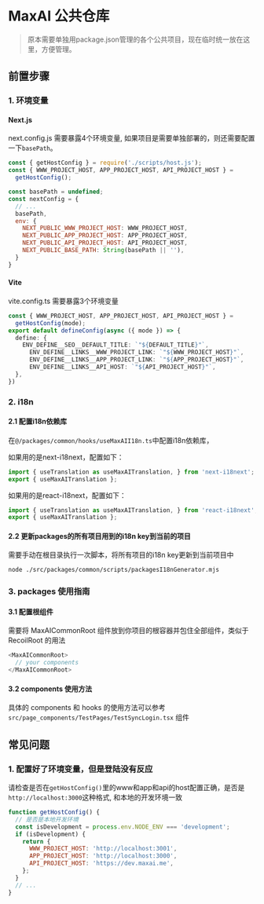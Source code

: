 # MaxAI 公共仓库

> 原本需要单独用package.json管理的各个公共项目，现在临时统一放在这里，方便管理。

## 前置步骤


### 1. 环境变量

#### Next.js

next.config.js 需要暴露4个环境变量, 如果项目是需要单独部署的，则还需要配置一下`basePath`。
```javascript
const { getHostConfig } = require('./scripts/host.js');
const { WWW_PROJECT_HOST, APP_PROJECT_HOST, API_PROJECT_HOST } =
  getHostConfig();

const basePath = undefined;
const nextConfig = {
  // ...
  basePath,
  env: {
    NEXT_PUBLIC_WWW_PROJECT_HOST: WWW_PROJECT_HOST,
    NEXT_PUBLIC_APP_PROJECT_HOST: APP_PROJECT_HOST,
    NEXT_PUBLIC_API_PROJECT_HOST: API_PROJECT_HOST,
    NEXT_PUBLIC_BASE_PATH: String(basePath || ''),
  }
}
```

#### Vite

vite.config.ts 需要暴露3个环境变量

```typescript
const { WWW_PROJECT_HOST, APP_PROJECT_HOST, API_PROJECT_HOST } =
  getHostConfig(mode);
export default defineConfig(async ({ mode }) => {
  define: {
    ENV_DEFINE__SEO__DEFAULT_TITLE: `"${DEFAULT_TITLE}"`,
      ENV_DEFINE__LINKS__WWW_PROJECT_LINK: `"${WWW_PROJECT_HOST}"`,
      ENV_DEFINE__LINKS__APP_PROJECT_LINK: `"${APP_PROJECT_HOST}"`,
      ENV_DEFINE__LINKS__API_HOST: `"${API_PROJECT_HOST}"`,
  },
})
```

### 2. i18n

#### 2.1 配置i18n依赖库

在`@/packages/common/hooks/useMaxAII18n.ts`中配置i18n依赖库，

如果用的是next-i18next，配置如下：

```typescript
import { useTranslation as useMaxAITranslation, } from 'next-i18next';
export { useMaxAITranslation };
```

如果用的是react-i18next，配置如下：

```typescript
import { useTranslation as useMaxAITranslation, } from 'react-i18next';
export { useMaxAITranslation };
```


#### 2.2 更新packages的所有项目用到的i18n key到当前的项目

需要手动在根目录执行一次脚本，将所有项目的i18n key更新到当前项目中

```bash
node ./src/packages/common/scripts/packagesI18nGenerator.mjs
```

### 3. packages 使用指南

#### 3.1 配置根组件

需要将 MaxAICommonRoot 组件放到你项目的根容器并包住全部组件，类似于 RecoilRoot 的用法
```typescript
<MaxAICommonRoot>
  // your components
</MaxAICommonRoot>
```

#### 3.2 components 使用方法
具体的 components 和 hooks 的使用方法可以参考 ```src/page_components/TestPages/TestSyncLogin.tsx``` 组件


## 常见问题

### 1. 配置好了环境变量，但是登陆没有反应

请检查是否在`getHostConfig()`里的www和app和api的host配置正确，是否是`http://localhost:3000`这种格式, 和本地的开发环境一致

```javascript
function getHostConfig() {
  // 是否是本地开发环境
  const isDevelopment = process.env.NODE_ENV === 'development';
  if (isDevelopment) {
    return {
      WWW_PROJECT_HOST: 'http://localhost:3001',
      APP_PROJECT_HOST: 'http://localhost:3000',
      API_PROJECT_HOST: 'https://dev.maxai.me',
    };
  }
  // ...
}

```
